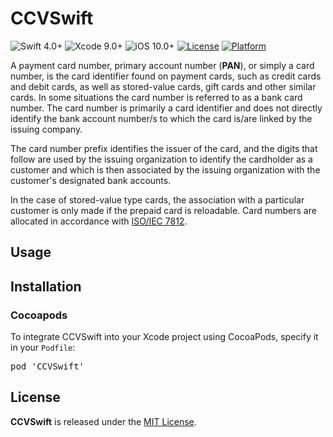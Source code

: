 # CCVSwift
![Swift 4.0+](https://img.shields.io/badge/Swift-4.0%2B-orange.svg)
![Xcode 9.0+](https://img.shields.io/badge/Xcode-9.0%2B-blue.svg)
![iOS 10.0+](https://img.shields.io/badge/iOS-10.0%2B-blue.svg)
[![License](https://img.shields.io/cocoapods/l/BadgeSwift.svg?style=flat)](/LICENSE)
[![Platform](https://img.shields.io/cocoapods/p/BadgeSwift.svg?style=flat)](http://cocoadocs.org/docsets/BadgeSwift)

A payment card number, primary account number (**PAN**), or simply a card number, is the card identifier found on payment cards, such as credit cards and debit cards, as well as stored-value cards, gift cards and other similar cards. In some situations the card number is referred to as a bank card number. The card number is primarily a card identifier and does not directly identify the bank account number/s to which the card is/are linked by the issuing company.

The card number prefix identifies the issuer of the card, and the digits that follow are used by the issuing organization to identify the cardholder as a customer and which is then associated by the issuing organization with the customer's designated bank accounts.

In the case of stored-value type cards, the association with a particular customer is only made if the prepaid card is reloadable. Card numbers are allocated in accordance with [ISO/IEC 7812](https://en.wikipedia.org/wiki/ISO/IEC_7812).

## Usage


## Installation

### Cocoapods

To integrate CCVSwift into your Xcode project using CocoaPods, specify it in your `Podfile`:

<pre>pod 'CCVSwift'</pre>

## License

**CCVSwift** is released under the [MIT License](LICENSE).
